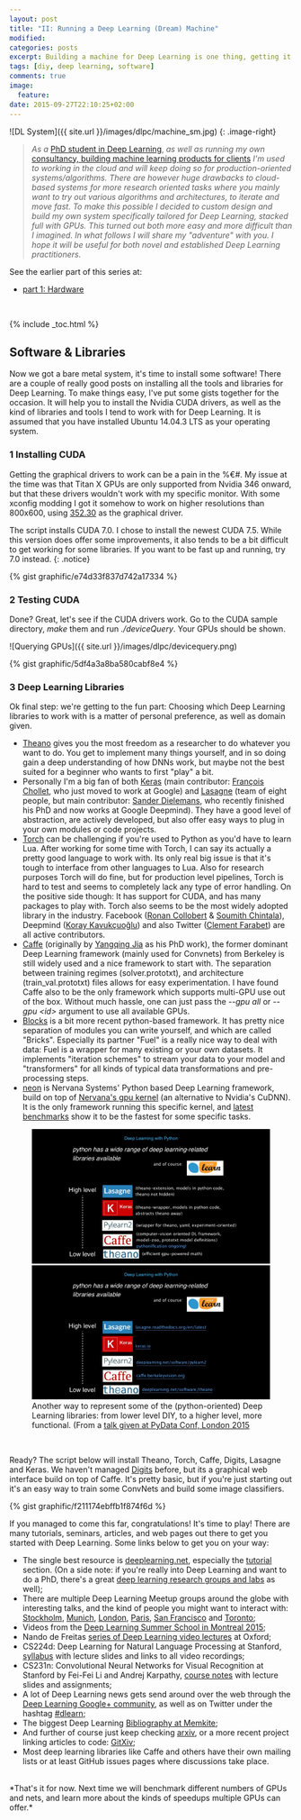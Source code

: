 ```yaml
---
layout: post
title: "II: Running a Deep Learning (Dream) Machine"
modified:
categories: posts
excerpt: Building a machine for Deep Learning is one thing, getting it to run the right software another...
tags: [diy, deep learning, software]
comments: true
image:
  feature:
date: 2015-09-27T22:10:25+02:00
---
```


![DL System]({{ site.url }}/images/dlpc/machine_sm.jpg)
{: .image-right}
> *As a* <a href="http://www.csc.kth.se/~roelof/">PhD student in Deep Learning</a>, *as well as running my own* <a href="http://www.graph-technologies.com/">consultancy, building machine learning products for clients</a> *I'm used to working in the cloud and will keep doing so for production-oriented systems/algorithms. There are however huge drawbacks to cloud-based systems for more research oriented tasks where you mainly want to try out various algorithms and architectures, to iterate and move fast. To make this possible I decided to custom design and build my own system specifically tailored for Deep Learning, stacked full with GPUs. This turned out both more easy and more difficult than I imagined. In what follows I will share my "adventure" with you. I hope it will be useful for both novel and established Deep Learning practitioners.*

See the earlier part of this series at: 

* <a href="/posts/building-a-deep-learning-dream-machine/">part 1: Hardware</a>
<br>

{% include _toc.html %}

## Software & Libraries

Now we got a bare metal system, it's time to install some software! There are a couple of really good posts on installing all the tools and libraries for Deep Learning. To make things easy, I've put some gists together for the occasion. It will help you to install the Nvidia CUDA drivers, as well as the kind of libraries and tools I tend to work with for Deep Learning. It is assumed that you have installed Ubuntu 14.04.3 LTS as your operating system.


### 1 Installing CUDA

Getting the graphical drivers to work can be a pain in the %€#. My issue at the time was that Titan X GPUs are only supported from Nvidia 346 onward, but that these drivers wouldn't work with my specific monitor. With some xconfig modding I got it somehow to work on higher resolutions than 800x600, using <a href="http://www.nvidia.com/download/driverResults.aspx/87650/en-us">352.30</a> as the graphical driver.

The script installs CUDA 7.0. I chose to install the newest CUDA 7.5. While this version does offer some improvements, it also tends to be a bit difficult to get working for some libraries. If you want to be fast up and running, try 7.0 instead.
{: .notice}

{% gist graphific/e74d33f837d742a17334 %}

### 2 Testing CUDA

Done? Great, let's see if the CUDA drivers work. Go to the CUDA sample directory, _make_ them and run _./deviceQuery_. Your GPUs should be shown.

![Querying GPUs]({{ site.url }}/images/dlpc/devicequery.png)

{% gist graphific/5df4a3a8ba580cabf8e4 %}

### 3 Deep Learning Libraries

Ok final step: we're getting to the fun part: Choosing which Deep Learning libraries to work with is a matter of personal preference, as well as domain given.

* <a href="http://deeplearning.net/software/theano/">Theano</a> gives you the most freedom as a researcher to do whatever you want to do. You get to implement many things yourself, and in so doing gain a deep understanding of how DNNs work, but maybe not the best suited for a beginner who wants to first "play" a bit.
* Personally I'm a big fan of both <a href="http://keras.io/">Keras</a> (main contributor: <a href="https://twitter.com/fchollet">François Chollet</a>, who just moved to work at Google) and <a href="http://lasagne.readthedocs.org/en/latest/">Lasagne</a> (team of eight people, but main contributor: <a href="https://twitter.com/sedielem">Sander Dielemans</a>, who recently finished his PhD and now works at Google Deepmind). They have a good level of abstraction, are actively developed, but also offer easy ways to plug in your own modules or code projects.
* <a href="http://torch.ch/">Torch</a> can be challenging if you're used to Python as you'd have to learn Lua. After working for some time with Torch, I can say its actually a pretty good language to work with. Its only real big issue is that it's tough to interface from other languages to Lua. Also for research purposes Torch will do fine, but for production level pipelines, Torch is hard to test and seems to completely lack any type of error handling. On the positive side though: It has support for CUDA, and has many packages to play with. Torch also seems to be the most widely adopted library in the industry. Facebook (<a href="http://ronan.collobert.com/">Ronan Collobert</a> & <a href="https://twitter.com/amiconfusediam">Soumith Chintala</a>), Deepmind (<a href="http://koray.kavukcuoglu.org/">Koray Kavukçuoğlu</a>) and also Twitter (<a href="https://twitter.com/clmt">Clement Farabet</a>) are all active contributors.
* <a href="http://caffe.berkeleyvision.org/">Caffe</a> (originally by <a href="http://daggerfs.com/">Yangqing Jia</a> as his PhD work), the former dominant Deep Learning framework (mainly used for Convnets) from Berkeley is still widely used and a nice framework to start with. The separation between training regimes (solver.prototxt), and architecture (train_val.prototxt) files allows for easy experimentation. I have found Caffe also to be the only framework which supports multi-GPU use out of the box. Without much hassle, one can just pass the _--gpu all_ or _--gpu &lt;id&gt;_ argument to use all available GPUs.
* <a href="http://blocks.readthedocs.org/en/latest/">Blocks</a> is a bit more recent python-based framework. It has pretty nice separation of modules you can write yourself, and which are called "Bricks". Especially its partner "Fuel" is a really nice way to deal with data: Fuel is a wrapper for many existing or your own datasets. It implements "iteration schemes" to stream your data to your model and "transformers" for all kinds of typical data transformations and pre-processing steps.
* <a href="https://github.com/NervanaSystems/neon">neon</a> is Nervana Systems' Python based Deep Learning framework, build on top of <a href="https://github.com/NervanaSystems/nervanagpu">Nervana's gpu kernel</a> (an alternative to Nvidia's CuDNN). It is the only framework running this specific kernel, and <a href="https://github.com/soumith/convnet-benchmarks">latest benchmarks</a> show it to be the fastest for some specific tasks.

<figure class="half">
    <a href="/images/dlpc/python-for-image-understanding-deep-learning-with-convolutional-neural-nets-30-1024.jpg"><img src="/images/dlpc/python-for-image-understanding-deep-learning-with-convolutional-neural-nets-30-1024.jpg"></a>
    <a href="/images/dlpc/python-for-image-understanding-deep-learning-with-convolutional-neural-nets-31-1024.jpg"><img src="/images/dlpc/python-for-image-understanding-deep-learning-with-convolutional-neural-nets-31-1024.jpg"></a></a>
    <figcaption>Another way to represent some of the (python-oriented) Deep Learning libraries: from lower level DIY, to a higher level, more functional. (From a <a href="http://www.slideshare.net/roelofp/python-for-image-understanding-deep-learning-with-convolutional-neural-nets">talk given at PyData Conf, London 2015</a></figcaption>
</figure>
<br>

Ready? The script below will install Theano, Torch, Caffe, Digits, Lasagne and Keras. We haven't managed <a href="https://developer.nvidia.com/digits">Digits</a> before, but its a graphical web interface build on top of Caffe. It's pretty basic, but if you're just starting out it's an easy way to train some ConvNets and build some image classifiers. 

{% gist graphific/f211174ebffb1f874f6d %}

If you managed to come this far, congratulations! It's time to play! There are many tutorials, seminars, articles, and web pages out there to get you started with Deep Learning. Some links below to get you on your way:

* The single best resource is <a href="http://deeplearning.net/">deeplearning.net</a>, especially the <a href="http://deeplearning.net/tutorial/">tutorial</a> section. (On a side note: if you're really into Deep Learning and want to do a PhD, there's a great <a href="http://deeplearning.net/deep-learning-research-groups-and-labs/">deep learning research groups and labs</a> as well);
* There are multiple Deep Learning Meetup groups around the globe with interesting talks, and the kind of people you might want to interact with: <a href="www.meetup.com/Stockholm-Deep-Learning-Meetup/">Stockholm</a>, <a href="http://www.meetup.com/deeplearning/">Munich</a>, <a href="http://www.meetup.com/Deep-Learning-London/">London</a>, <a href="http://www.meetup.com/Deep-Learning-Paris-Meetup/">Paris</a>, <a href="http://www.meetup.com/SF-Neural-Network-Afficianados-Discussion-Group/">San Francisco</a> and <a href="http://www.meetup.com/Deep-Learning-Toronto-Meetup/">Toronto</a>;
* Videos from the <a href="http://videolectures.net/deeplearning2015_montreal/">Deep Learning Summer School in Montreal 2015</a>;
* Nando de Freitas <a href="https://www.youtube.com/watch?v=PlhFWT7vAEw&list=PLE6Wd9FR--EfW8dtjAuPoTuPcqmOV53Fu&index=16">series of Deep Learning video lectures</a> at Oxford;
* CS224d: Deep Learning for Natural Language Processing at Stanford, <a href="http://cs224d.stanford.edu/syllabus.html">syllabus</a> with lecture slides and links to all video recordings;
* CS231n: Convolutional Neural Networks for Visual Recognition at Stanford by Fei-Fei Li and Andrej Karpathy, <a href="http://cs231n.github.io/">course notes</a> with lecture slides and assignments;
* A lot of Deep Learning news gets send around over the web through the <a href="https://plus.google.com/u/0/communities/112866381580457264725">Deep Learning Google+ community</a>, as well as on Twitter under the hashtag <a href="https://twitter.com/search?q=%23dlearn&src=typd">#dlearn</a>;
* The biggest Deep Learning <a href="http://memkite.com/deep-learning-bibliography/">Bibliography at Memkite</a>;
* And further of course just keep checking <a href="http://arxiv.org/">arxiv</a>, or a more recent project linking articles to code: <a href="http://gitxiv.com/">GitXiv</a>;
* Most deep learning libraries like Caffe and others have their own mailing lists or at least GitHub issues pages where discussions take place.

<br>
*That's it for now. Next time we will benchmark different numbers of GPUs and nets, and learn more about the kinds of speedups multiple GPUs can offer.*
